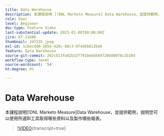 ```yaml
---
title: Data Warehouse
description: 本課程說明 [!DNL Marketo Measure] Data Warehouse，並提供範例，說明您可以使用所選BI工具取得哪些資料以及製作哪些報表。
role: User
level: Beginner
doc-type: Feature Video
last-substantial-update: 2023-01-06T00:00:00Z
jira: KT-11686
thumbnail: 347235.jpeg
exl-id: 1cbecdd0-3858-420c-80c3-9f4d6b813beb
feature: Data Warehouse
source-git-commit: 262cb13fa02b32f7918ebd569720b80078c2b28d
workflow-type: tm+mt
source-wordcount: '54'
ht-degree: 0%

---
```


# Data Warehouse

本課程說明[!DNL Marketo Measure]Data Warehouse，並提供範例，說明您可以使用所選BI工具取得哪些資料以及製作哪些報表。

>[!VIDEO](https://video.tv.adobe.com/v/347235/?learn=on){transcript=true}
